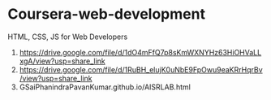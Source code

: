 # Coursera-web-development
HTML, CSS, JS for Web Developers
1. https://drive.google.com/file/d/1dO4mFfQ7p8sKmWXNYHz63HiOHVaLLxgA/view?usp=share_link
2. https://drive.google.com/file/d/1RuBH_elujK0uNbE9FpOwu9eaKRrHqrBv/view?usp=share_link
3. GSaiPhanindraPavanKumar.github.io/AISRLAB.html
